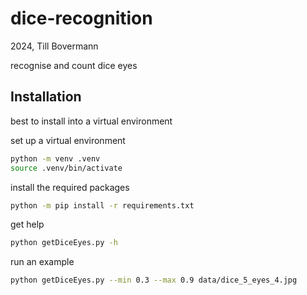 # dice-recognition
2024, Till Bovermann

recognise and count dice eyes 


## Installation

best to install into a virtual environment


set up a virtual environment
```bash
python -m venv .venv
source .venv/bin/activate
```

install the required packages
```bash
python -m pip install -r requirements.txt
```

get help
```bash
python getDiceEyes.py -h
```

run an example
```bash
python getDiceEyes.py --min 0.3 --max 0.9 data/dice_5_eyes_4.jpg
```
